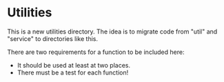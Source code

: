 # Utilities
This is a new utilities directory.
The idea is to migrate code from "util" and "service" to directories like this.

There are two requirements for a function to be included here:
- It should be used at least at two places.
- There must be a test for each function!
